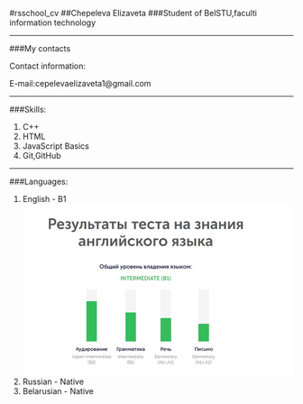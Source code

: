 #rsschool_cv
##Chepeleva Elizaveta
###Student of BelSTU,faculti information technology
******
###My contacts
<p>Contact information:</p>
<p>E-mail:cepelevaelizaveta1@gmail.com</p>

****

###Skills:
1. C++
2. HTML
3. JavaScript Basics
4. Git,GitHub

 ****

###Languages:

1. English - B1
![My English](B1.jpg)
2. Russian - Native
3. Belarusian - Native

